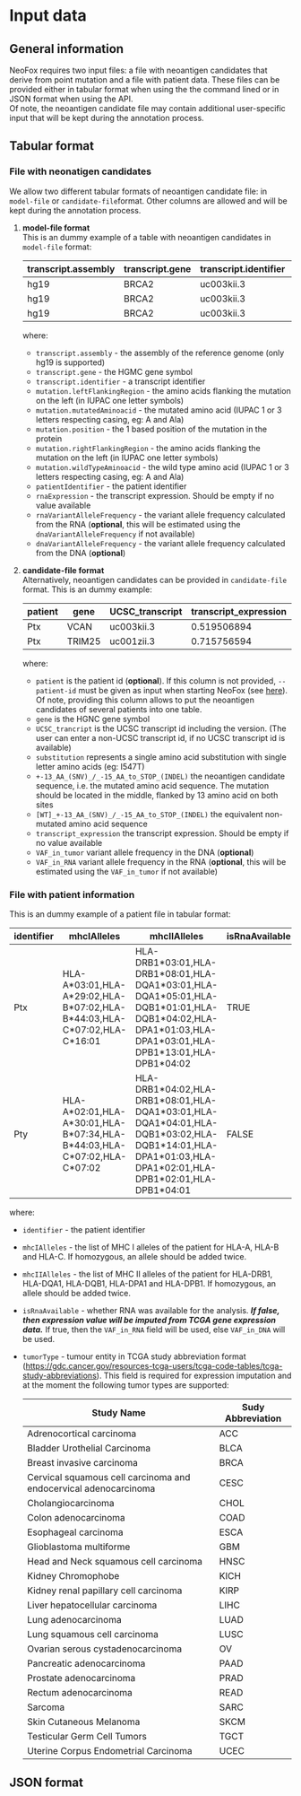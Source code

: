 # Input data

## General information
NeoFox requires two input files: a file with neoantigen candidates that derive from point mutation and a file with patient data. These files can be provided either in tabular format when using the the command lined or in JSON format when using the API.  
Of note, the neoantigen candidate file may contain additional user-specific input that will be kept during the annotation process.

## Tabular format
### File with neonatigen candidates
We allow two different tabular formats of neoantigen candidate file: in `model-file` or `candidate-file`format. Other columns are allowed and will be kept during the annotation process.   

1. **model-file format**  
   This is an dummy example of a table with neoantigen candidates in `model-file` format:  
   
   | transcript.assembly | transcript.gene | transcript.identifier | mutation.leftFlankingRegion | mutation.mutatedAminoacid | mutation.position | mutation.rightFlankingRegion | mutation.wildTypeAminoacid | patientIdentifier | rnaExpression | rnaVariantAlleleFrequency | dnaVariantAlleleFrequency |
   |---------------------|-----------------|-----------------------|-----------------------------|---------------------------|-------------------|------------------------------|----------------------------|-------------------|---------------|---------------------------|---------------------------|
   | hg19                | BRCA2           | uc003kii.3            | AAAAAA                      | L                         | 935               | AAAAA                        | F                          | Ptx               | 4.512         | 0.4675                    | 0.36103                   |
   | hg19                | BRCA2           | uc003kii.3            | AAAAAA                      | M                         | 518               | AAAAA                        | R                          | Ptx               | 0.154         | 0.015404                  | 0.034404                  |
   | hg19                | BRCA2           | uc003kii.3            | AAAAAA                      | G                         | 285               | AAAAA                        | K                          | Ptx               | 8.841207      | 0.89387                   | 0.51924                   |
   where:
   - `transcript.assembly` - the assembly of the reference genome (only hg19 is supported)
   - `transcript.gene` - the HGMC gene symbol   
   - `transcript.identifier` - a transcript identifier
   - `mutation.leftFlankingRegion` - the amino acids flanking the mutation on the left (in IUPAC one letter symbols)
   - `mutation.mutatedAminoacid` - the mutated amino acid (IUPAC 1 or 3 letters respecting casing, eg: A and Ala)
   - `mutation.position` - the 1 based position of the mutation in the protein
   - `mutation.rightFlankingRegion` - the amino acids flanking the mutation on the left (in IUPAC one letter symbols)
   - `mutation.wildTypeAminoacid` - the wild type amino acid (IUPAC 1 or 3 letters respecting casing, eg: A and Ala)
   - `patientIdentifier` - the patient identifier
   - `rnaExpression` - the transcript expression. Should be empty if no value available
   - `rnaVariantAlleleFrequency` - the variant allele frequency calculated from the RNA (**optional**, this will be estimated using the `dnaVariantAlleleFrequency` if not available)
   - `dnaVariantAlleleFrequency` - the variant allele frequency calculated from the DNA (**optional**)

2. **candidate-file format**  
   Alternatively, neoantigen candidates can be provided in `candidate-file` format. This is an dummy example:  
   
   |  patient | gene   | UCSC_transcript | transcript_expression | substitution | +-13_AA_(SNV)_/_-15_AA_to_STOP_(INDEL) | [WT]_+-13_AA_(SNV)_/_-15_AA_to_STOP_(INDEL) | VAF_in_tumor | VAF_in_RNA |
   |----------|--------|-----------------|-----------------------|--------------|----------------------------------------|---------------------------------------------|--------------|------------|
   |  Ptx     | VCAN   | uc003kii.3      | 0.519506894           | I547T        | DEVLGEPSQDILVTDQTRLEATISPET            | DEVLGEPSQDILVIDQTRLEATISPET                 |  0.294       |  0.857     |
   |  Ptx     | TRIM25 | uc001zii.3      | 0.715756594           | E135S        | PQLHKNTVLCNVVSQFLQADLAREPPA            | PQLHKNTVLCNVVEQFLQADLAREPPA                 |  0.173       |  0.556     |

   where:
   - `patient` is the patient id (**optional**). If this column is not provided, `--patient-id` must be given as input when starting NeoFox (see [here](/03_03_usage.md)). Of note, providing this column allows to put the neoantigen candidates of several patients into one table.
   - `gene` is the HGNC gene symbol
   - `UCSC_trancript` is the UCSC transcript id including the version. (The user can enter a non-UCSC transcript id, if no UCSC transcript id is available)
   - `substitution` represents a single amino acid substitution with single letter amino acids (eg: I547T)
   - `+-13_AA_(SNV)_/_-15_AA_to_STOP_(INDEL)` the neoantigen candidate sequence, i.e. the mutated amino acid sequence. The mutation should be located in the middle, flanked by 13 amino acid on both sites
   - `[WT]_+-13_AA_(SNV)_/_-15_AA_to_STOP_(INDEL)` the equivalent non-mutated amino acid sequence
   - `transcript_expression` the transcript expression. Should be empty if no value available
   - `VAF_in_tumor` variant allele frequency in the DNA (**optional**)
   - `VAF_in_RNA` variant allele frequency in the RNA (**optional**, this will be estimated using the `VAF_in_tumor` if not available)

   

### File with patient information
This is an dummy example of a patient file in tabular format:  

| identifier | mhcIAlleles                                                                  | mhcIIAlleles                                                                                                                                                   | isRnaAvailable | tumorType |
|------------|------------------------------------------------------------------------------|----------------------------------------------------------------------------------------------------------------------------------------------------------------|----------------|-----------|
| Ptx        | HLA-A\*03:01,HLA-A\*29:02,HLA-B\*07:02,HLA-B\*44:03,HLA-C\*07:02,HLA-C*16:01 | HLA-DRB1\*03:01,HLA-DRB1\*08:01,HLA-DQA1\*03:01,HLA-DQA1\*05:01,HLA-DQB1\*01:01,HLA-DQB1\*04:02,HLA-DPA1\*01:03,HLA-DPA1\*03:01,HLA-DPB1\*13:01,HLA-DPB1*04:02 | TRUE           | HNSC      |
| Pty        | HLA-A\*02:01,HLA-A\*30:01,HLA-B\*07:34,HLA-B\*44:03,HLA-C\*07:02,HLA-C*07:02 | HLA-DRB1\*04:02,HLA-DRB1\*08:01,HLA-DQA1\*03:01,HLA-DQA1\*04:01,HLA-DQB1\*03:02,HLA-DQB1\*14:01,HLA-DPA1\*01:03,HLA-DPA1\*02:01,HLA-DPB1\*02:01,HLA-DPB1*04:01 | FALSE          | HNSC      |

where:
- `identifier` - the patient identifier
- `mhcIAlleles` - the list of MHC I alleles of the patient for HLA-A, HLA-B and HLA-C. If homozygous, an allele should be added twice.
- `mhcIIAlleles` - the list of MHC II alleles of the patient for HLA-DRB1, HLA-DQA1, HLA-DQB1, HLA-DPA1 and HLA-DPB1. If homozygous, an allele should be added twice.
- `isRnaAvailable` - whether RNA was available for the analysis. ***If  false, then expression value will be imputed from TCGA gene expression data.*** If true, then the `VAF_in_RNA` field will be used, else `VAF_in_DNA` will be used.
- `tumorType` - tumour entity in TCGA study abbreviation format (https://gdc.cancer.gov/resources-tcga-users/tcga-code-tables/tcga-study-abbreviations). This field is required for expression imputation and at the moment the following tumor types are supported:

   | Study Name                                                         | Sudy Abbreviation |
   |--------------------------------------------------------------------|-------------------|
   | Adrenocortical carcinoma                                           | ACC               |
   | Bladder Urothelial Carcinoma                                       | BLCA              |
   | Breast invasive carcinoma                                          | BRCA              |
   | Cervical squamous cell carcinoma and endocervical adenocarcinoma   | CESC              |
   | Cholangiocarcinoma                                                 | CHOL              |
   | Colon adenocarcinoma                                               | COAD              |
   | Esophageal carcinoma                                               | ESCA              |
   | Glioblastoma multiforme                                            | GBM               |
   | Head and Neck squamous cell carcinoma                              | HNSC              |
   | Kidney Chromophobe                                                 | KICH              |
   | Kidney renal papillary cell carcinoma                              | KIRP              |
   | Liver hepatocellular carcinoma                                     | LIHC              |
   | Lung adenocarcinoma                                                | LUAD              |
   | Lung squamous cell carcinoma                                       | LUSC              |
   | Ovarian serous cystadenocarcinoma                                  | OV                |
   | Pancreatic adenocarcinoma                                          | PAAD              |
   | Prostate adenocarcinoma                                            | PRAD              |
   | Rectum adenocarcinoma                                              | READ              |
   | Sarcoma                                                            | SARC              |
   | Skin Cutaneous Melanoma                                            | SKCM              |
   | Testicular Germ Cell Tumors                                        | TGCT              |
   | Uterine Corpus Endometrial Carcinoma                               | UCEC              |

## JSON format


